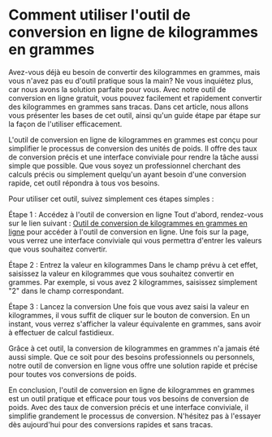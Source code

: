 Comment utiliser l'outil de conversion en ligne de kilogrammes en grammes
=========================================================================

Avez-vous déjà eu besoin de convertir des kilogrammes en grammes, mais vous n'avez pas eu d'outil pratique sous la main? Ne vous inquiétez plus, car nous avons la solution parfaite pour vous. Avec notre outil de conversion en ligne gratuit, vous pouvez facilement et rapidement convertir des kilogrammes en grammes sans tracas. Dans cet article, nous allons vous présenter les bases de cet outil, ainsi qu'un guide étape par étape sur la façon de l'utiliser efficacement.

L'outil de conversion en ligne de kilogrammes en grammes est conçu pour simplifier le processus de conversion des unités de poids. Il offre des taux de conversion précis et une interface conviviale pour rendre la tâche aussi simple que possible. Que vous soyez un professionnel cherchant des calculs précis ou simplement quelqu'un ayant besoin d'une conversion rapide, cet outil répondra à tous vos besoins.

Pour utiliser cet outil, suivez simplement ces étapes simples :

Étape 1 : Accédez à l'outil de conversion en ligne Tout d'abord, rendez-vous sur le lien suivant : [Outil de conversion de kilogrammes en grammes en ligne](https://www.onlinecalculatorsfree.com/fr/convert/kilograms-to-grams.html) pour accéder à l'outil de conversion en ligne. Une fois sur la page, vous verrez une interface conviviale qui vous permettra d'entrer les valeurs que vous souhaitez convertir.

Étape 2 : Entrez la valeur en kilogrammes Dans le champ prévu à cet effet, saisissez la valeur en kilogrammes que vous souhaitez convertir en grammes. Par exemple, si vous avez 2 kilogrammes, saisissez simplement "2" dans le champ correspondant.

Étape 3 : Lancez la conversion Une fois que vous avez saisi la valeur en kilogrammes, il vous suffit de cliquer sur le bouton de conversion. En un instant, vous verrez s'afficher la valeur équivalente en grammes, sans avoir à effectuer de calcul fastidieux.

Grâce à cet outil, la conversion de kilogrammes en grammes n'a jamais été aussi simple. Que ce soit pour des besoins professionnels ou personnels, notre outil de conversion en ligne vous offre une solution rapide et précise pour toutes vos conversions de poids.

En conclusion, l'outil de conversion en ligne de kilogrammes en grammes est un outil pratique et efficace pour tous vos besoins de conversion de poids. Avec des taux de conversion précis et une interface conviviale, il simplifie grandement le processus de conversion. N'hésitez pas à l'essayer dès aujourd'hui pour des conversions rapides et sans tracas.